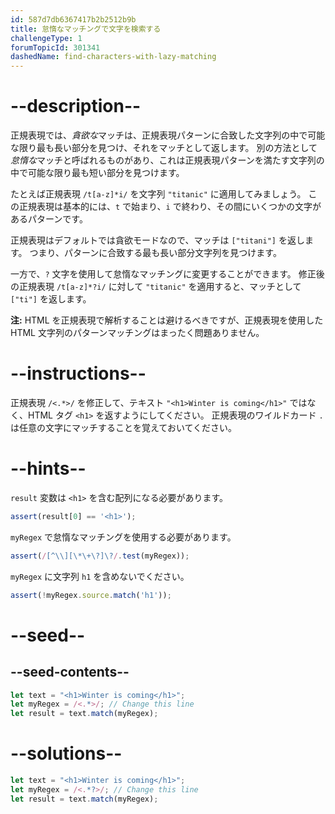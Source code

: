 ```yaml
---
id: 587d7db6367417b2b2512b9b
title: 怠惰なマッチングで文字を検索する
challengeType: 1
forumTopicId: 301341
dashedName: find-characters-with-lazy-matching
---
```


# --description--

正規表現では、<dfn>貪欲な</dfn>マッチは、正規表現パターンに合致した文字列の中で可能な限り最も長い部分を見つけ、それをマッチとして返します。 別の方法として<dfn>怠惰な</dfn>マッチと呼ばれるものがあり、これは正規表現パターンを満たす文字列の中で可能な限り最も短い部分を見つけます。

たとえば正規表現 `/t[a-z]*i/` を文字列 `"titanic"` に適用してみましょう。 この正規表現は基本的には、`t` で始まり、`i` で終わり、その間にいくつかの文字があるパターンです。

正規表現はデフォルトでは貪欲モードなので、マッチは `["titani"]` を返します。 つまり、パターンに合致する最も長い部分文字列を見つけます。

一方で、`?` 文字を使用して怠惰なマッチングに変更することができます。 修正後の正規表現 `/t[a-z]*?i/` に対して `"titanic"` を適用すると、マッチとして `["ti"]` を返します。

**注:** HTML を正規表現で解析することは避けるべきですが、正規表現を使用した HTML 文字列のパターンマッチングはまったく問題ありません。

# --instructions--

正規表現 `/<.*>/` を修正して、テキスト `"<h1>Winter is coming</h1>"` ではなく、HTML タグ `<h1>` を返すようにしてください。 正規表現のワイルドカード `.` は任意の文字にマッチすることを覚えておいてください。

# --hints--

`result` 変数は `<h1>` を含む配列になる必要があります。

```js
assert(result[0] == '<h1>');
```

`myRegex` で怠惰なマッチングを使用する必要があります。

```js
assert(/[^\\][\*\+\?]\?/.test(myRegex));
```

`myRegex` に文字列 `h1` を含めないでください。

```js
assert(!myRegex.source.match('h1'));
```

# --seed--

## --seed-contents--

```js
let text = "<h1>Winter is coming</h1>";
let myRegex = /<.*>/; // Change this line
let result = text.match(myRegex);
```

# --solutions--

```js
let text = "<h1>Winter is coming</h1>";
let myRegex = /<.*?>/; // Change this line
let result = text.match(myRegex);
```
